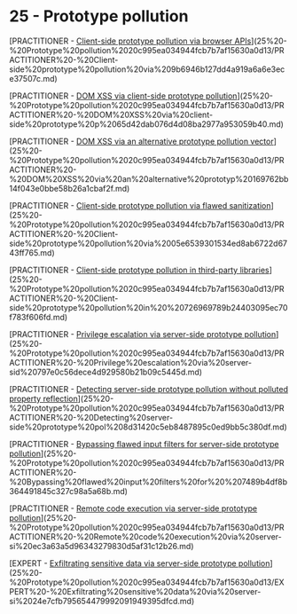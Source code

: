 # 25 - Prototype pollution

[PRACTITIONER - [Client-side prototype pollution via browser APIs](https://portswigger.net/web-security/prototype-pollution/client-side/browser-apis/lab-prototype-pollution-client-side-prototype-pollution-via-browser-apis)](25%20-%20Prototype%20pollution%2020c995ea034944fcb7b7af15630a0d13/PRACTITIONER%20-%20Client-side%20prototype%20pollution%20via%209b6946b127dd4a919a6a6e3ece37507c.md)

[PRACTITIONER - [DOM XSS via client-side prototype pollution](https://portswigger.net/web-security/prototype-pollution/client-side/lab-prototype-pollution-dom-xss-via-client-side-prototype-pollution)](25%20-%20Prototype%20pollution%2020c995ea034944fcb7b7af15630a0d13/PRACTITIONER%20-%20DOM%20XSS%20via%20client-side%20prototype%20p%2065d42dab076d4d08ba2977a953059b40.md)

[PRACTITIONER - [DOM XSS via an alternative prototype pollution vector](https://portswigger.net/web-security/prototype-pollution/client-side/lab-prototype-pollution-dom-xss-via-an-alternative-prototype-pollution-vector)](25%20-%20Prototype%20pollution%2020c995ea034944fcb7b7af15630a0d13/PRACTITIONER%20-%20DOM%20XSS%20via%20an%20alternative%20prototyp%20169762bb14f043e0bbe58b26a1cbaf2f.md)

[PRACTITIONER - [Client-side prototype pollution via flawed sanitization](https://portswigger.net/web-security/prototype-pollution/client-side/lab-prototype-pollution-client-side-prototype-pollution-via-flawed-sanitization)](25%20-%20Prototype%20pollution%2020c995ea034944fcb7b7af15630a0d13/PRACTITIONER%20-%20Client-side%20prototype%20pollution%20via%2005e6539301534ed8ab6722d6743ff765.md)

[PRACTITIONER - [Client-side prototype pollution in third-party libraries](https://portswigger.net/web-security/prototype-pollution/client-side/lab-prototype-pollution-client-side-prototype-pollution-in-third-party-libraries)](25%20-%20Prototype%20pollution%2020c995ea034944fcb7b7af15630a0d13/PRACTITIONER%20-%20Client-side%20prototype%20pollution%20in%20%20726969789b24403095ec70f783f606fd.md)

[PRACTITIONER - [Privilege escalation via server-side prototype pollution](https://portswigger.net/web-security/prototype-pollution/server-side/lab-privilege-escalation-via-server-side-prototype-pollution)](25%20-%20Prototype%20pollution%2020c995ea034944fcb7b7af15630a0d13/PRACTITIONER%20-%20Privilege%20escalation%20via%20server-sid%20797e0c56dece4d929580b21b09c5445d.md)

[PRACTITIONER - [Detecting server-side prototype pollution without polluted property reflection](https://portswigger.net/web-security/prototype-pollution/server-side/lab-detecting-server-side-prototype-pollution-without-polluted-property-reflection)](25%20-%20Prototype%20pollution%2020c995ea034944fcb7b7af15630a0d13/PRACTITIONER%20-%20Detecting%20server-side%20prototype%20pol%208d31420c5eb8487895c0ed9bb5c380df.md)

[PRACTITIONER - [Bypassing flawed input filters for server-side prototype pollution](https://portswigger.net/web-security/prototype-pollution/server-side/lab-bypassing-flawed-input-filters-for-server-side-prototype-pollution)](25%20-%20Prototype%20pollution%2020c995ea034944fcb7b7af15630a0d13/PRACTITIONER%20-%20Bypassing%20flawed%20input%20filters%20for%20%207489b4df8b364491845c327c98a5a68b.md)

[PRACTITIONER - [Remote code execution via server-side prototype pollution](https://portswigger.net/web-security/prototype-pollution/server-side/lab-remote-code-execution-via-server-side-prototype-pollution)](25%20-%20Prototype%20pollution%2020c995ea034944fcb7b7af15630a0d13/PRACTITIONER%20-%20Remote%20code%20execution%20via%20server-si%20ec3a63a5d96343279830d5af31c12b26.md)

[EXPERT - [Exfiltrating sensitive data via server-side prototype pollution](https://portswigger.net/web-security/prototype-pollution/server-side/lab-exfiltrating-sensitive-data-via-server-side-prototype-pollution)](25%20-%20Prototype%20pollution%2020c995ea034944fcb7b7af15630a0d13/EXPERT%20-%20Exfiltrating%20sensitive%20data%20via%20server-si%2024e7cfb795654479992091949395dfcd.md)